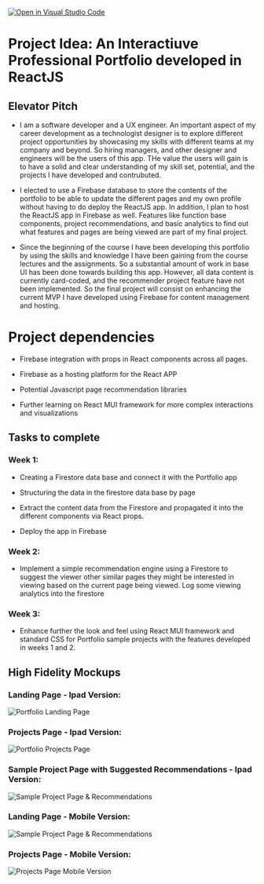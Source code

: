 [![Open in Visual Studio Code](https://classroom.github.com/assets/open-in-vscode-c66648af7eb3fe8bc4f294546bfd86ef473780cde1dea487d3c4ff354943c9ae.svg)](https://classroom.github.com/online_ide?assignment_repo_id=10371122&assignment_repo_type=AssignmentRepo)
# Project Idea: An Interactiuve Professional Portfolio developed in ReactJS


## Elevator Pitch

* I am a software developer and a UX engineer. An important aspect of my career development as a technologist designer is to explore different project opportunities by showcasing my skills with different teams at my company and  beyond. So hiring managers, and other designer and engineers will be the users of this app. THe value the users will gain is to have a solid and clear understanding of my skill set, potential, and the projects I have developed and contrubuted.


* I elected to use a Firebase database to store the contents of the portfolio to be able to update the different pages and my own profile without having to do deploy the ReactJS app. In addition, I plan to host the ReactJS app in Firebase as well.  Features like function base components, project recommendations, and basic analytics to find out what features and pages are being viewed are part of my final project.

* Since the beginning of the course I have been developing this portfolio by using the skills and knowledge I have been gaining from the course lectures and the assignments. So a substantial amount of work in base UI has been done towards building this app.  However, all data content is currently card-coded, and the recommender project feature have not been implemented. So the final project will consist on enhancing the current MVP I have developed using Firebase for content management and hosting. 

# Project dependencies

* Firebase integration with props in React components across all pages.

* Firebase as a hosting platform for the React APP

* Potential  Javascript page recommendation libraries

* Further learning on React MUI framework for more complex interactions and visualizations


## Tasks to complete

### Week 1:

* Creating a Firestore data base and connect it with the Portfolio app

* Structuring the data in the firestore data base by page

* Extract the content data from the Firestore and propagated it into the different components via React props.

* Deploy the app in Firebase

### Week 2:

* Implement a simple recommendation engine using a Firestore  to suggest the viewer other similar pages they might be interested in viewing based on the current page being viewed. Log some viewing analytics into the firestore


### Week 3:

* Enhance further the look and feel using React MUI framework and standard CSS for  Portfolio sample projects with the features developed in weeks 1 and 2.

## High Fidelity Mockups

### Landing Page - Ipad Version:

![Portfolio Landing Page](AAEPortfolio-landingpage-iPad.png)

### Projects Page - Ipad Version:

![Portfolio Projects Page](AAEPortfolio-ProjectsPage-iPad-Landscape.png)


### Sample Project Page with Suggested Recommendations - Ipad Version:

![Sample Project Page & Recommendations ](SampleProjectARMagicTours.png)

### Landing Page - Mobile Version:

![Sample Project Page & Recommendations ](AAEPortfolio-landingpage-MobilePortrait.png)

### Projects Page - Mobile Version:

![Projects Page Mobile Version ](ProjectsMobile.png)
